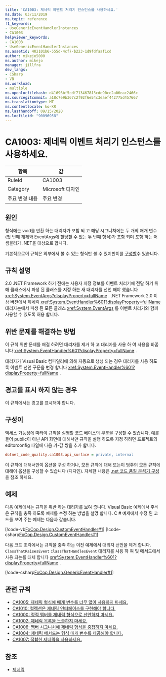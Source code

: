 ```yaml
---
title: 'CA1003: 제네릭 이벤트 처리기 인스턴스를 사용하세요.'
ms.date: 03/11/2019
ms.topic: reference
f1_keywords:
- UseGenericEventHandlerInstances
- CA1003
helpviewer_keywords:
- CA1003
- UseGenericEventHandlerInstances
ms.assetid: 402101b6-555d-4cf7-b223-1d9fdfaaf1cd
author: mikejo5000
ms.author: mikejo
manager: jillfra
dev_langs:
- CSharp
- VB
ms.workload:
- multiple
ms.openlocfilehash: d41696bf5cdf713467813cde90ce2a06eac2466c
ms.sourcegitcommit: a18c7e9b367c2f92f6e54c3eaef442775d457667
ms.translationtype: MT
ms.contentlocale: ko-KR
ms.lasthandoff: 09/15/2020
ms.locfileid: "90096958"
---
```

# <a name="ca1003-use-generic-event-handler-instances"></a>CA1003: 제네릭 이벤트 처리기 인스턴스를 사용하세요.

|항목|값|
|-|-|
|RuleId|CA1003|
|Category|Microsoft 디자인|
|주요 변경 내용|주요 변경|

## <a name="cause"></a>원인

형식에는 void를 반환 하는 대리자가 포함 되 고 해당 시그니처에는 두 개의 매개 변수 (첫 번째 개체와 EventArgs에 할당할 수 있는 두 번째 형식)가 포함 되며 포함 하는 어셈블리가 .NET을 대상으로 합니다.

기본적으로이 규칙은 외부에서 볼 수 있는 형식만 볼 수 있지만이를 [구성할](#configurability)수 있습니다.

## <a name="rule-description"></a>규칙 설명

2.0 .NET Framework 하기 전에는 사용자 지정 정보를 이벤트 처리기에 전달 하기 위해 클래스에서 파생 된 클래스를 지정 하는 새 대리자를 선언 해야 했습니다 <xref:System.EventArgs?displayProperty=fullName> . .NET Framework 2.0 이상 버전에서 제네릭 <xref:System.EventHandler%601?displayProperty=fullName> 대리자는에서 파생 된 모든 클래스 <xref:System.EventArgs> 를 이벤트 처리기와 함께 사용할 수 있도록 허용 합니다.

## <a name="how-to-fix-violations"></a>위반 문제를 해결하는 방법

이 규칙 위반 문제를 해결 하려면 대리자를 제거 하 고 대리자를 사용 하 여 사용을 바꿉니다 <xref:System.EventHandler%601?displayProperty=fullName> .

대리자가 Visual Basic 컴파일러에 의해 자동으로 생성 되는 경우 대리자를 사용 하도록 이벤트 선언 구문을 변경 합니다 <xref:System.EventHandler%601?displayProperty=fullName> .

## <a name="when-to-suppress-warnings"></a>경고를 표시 하지 않는 경우

이 규칙에서는 경고를 표시해야 합니다.

## <a name="configurability"></a>구성이

액세스 가능성에 따라이 규칙을 실행할 코드 베이스의 부분을 구성할 수 있습니다. 예를 들어 public이 아닌 API 화면에 대해서만 규칙을 실행 하도록 지정 하려면 프로젝트의 editorconfig 파일에 다음 키-값 쌍을 추가 합니다.

```ini
dotnet_code_quality.ca1003.api_surface = private, internal
```

이 규칙에 대해서만이 옵션을 구성 하거나, 모든 규칙에 대해 또는이 범주의 모든 규칙에 대해이 옵션을 구성할 수 있습니다 (디자인). 자세한 내용은 [.net 코드 품질 분석기 구성](configure-fxcop-analyzers.md)을 참조 하세요.

## <a name="example"></a>예제

다음 예제에서는 규칙을 위반 하는 대리자를 보여 줍니다. Visual Basic 예제에서 주석은 규칙을 충족 하도록 예제를 수정 하는 방법을 설명 합니다. C # 예제에서 수정 된 코드를 보여 주는 예제는 다음과 같습니다.

[!code-vb[FxCop.Design.CustomEventHandler#1](../code-quality/codesnippet/VisualBasic/ca1003-use-generic-event-handler-instances_1.vb)]
[!code-csharp[FxCop.Design.CustomEventHandler#1](../code-quality/codesnippet/CSharp/ca1003-use-generic-event-handler-instances_1.cs)]

다음 코드 조각에서는 규칙을 충족 하는 이전 예제에서 대리자 선언을 제거 합니다. `ClassThatRaisesEvent` `ClassThatHandlesEvent` 대리자를 사용 하 여 및 메서드에서 사용 되는를 대체 합니다 <xref:System.EventHandler%601?displayProperty=fullName> .

[!code-csharp[FxCop.Design.GenericEventHandler#1](../code-quality/codesnippet/CSharp/ca1003-use-generic-event-handler-instances_2.cs)]

## <a name="related-rules"></a>관련 규칙

- [CA1005: 제네릭 형식에 매개 변수를 너무 많이 사용하지 마세요.](../code-quality/ca1005.md)
- [CA1010: 컬렉션은 제네릭 인터페이스를 구현해야 합니다.](../code-quality/ca1010.md)
- [CA1000: 정적 멤버를 제네릭 형식으로 선언하지 마세요.](../code-quality/ca1000.md)
- [CA1002: 제네릭 목록을 노출하지 마세요.](../code-quality/ca1002.md)
- [CA1006: 멤버 시그니처에 제네릭 형식을 중첩하지 마세요.](../code-quality/ca1006.md)
- [CA1004: 제네릭 메서드는 형식 매개 변수를 제공해야 합니다.](../code-quality/ca1004.md)
- [CA1007: 적합한 제네릭을 사용하세요.](../code-quality/ca1007.md)

## <a name="see-also"></a>참조

- [제네릭](/dotnet/csharp/programming-guide/generics/index)
